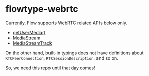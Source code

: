 # flowtype-webrtc

Currently, Flow supports WebRTC related APIs below only.

- [getUserMedia()](https://github.com/facebook/flow/blob/master/lib/bom.js#L128)
- [MediaStream](https://github.com/facebook/flow/blob/master/lib/bom.js#L687)
- [MediaStreamTrack](https://github.com/facebook/flow/blob/master/lib/bom.js#L705)

On the other hand, built-in typings does not have definitions about `RTCPeerConnection`, `RTCSessionDescription`, and so on.

So, we need this repo until that day comes!
